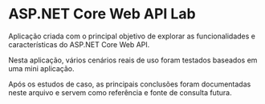 # ASP.NET Core Web API Lab

Aplicação criada com o principal objetivo de explorar as funcionalidades e características do ASP.NET Core Web API.

Nesta aplicação, vários cenários reais de uso foram testados baseados em uma mini aplicação.

Após os estudos de caso, as principais conclusões foram documentadas neste arquivo e servem como referência e fonte de consulta futura.